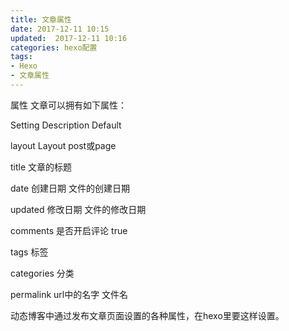 ```yaml
---
title: 文章属性
date: 2017-12-11 10:15
updated:  2017-12-11 10:16
categories: hexo配置
tags:
- Hexo
- 文章属性
---
```




属性
文章可以拥有如下属性：

Setting Description Default

layout    Layout    post或page    

title    文章的标题    

date    创建日期    文件的创建日期    

updated    修改日期    文件的修改日期    

comments    是否开启评论    true    

tags    标签    

categories    分类    

permalink    url中的名字    文件名    

动态博客中通过发布文章页面设置的各种属性，在hexo里要这样设置。

